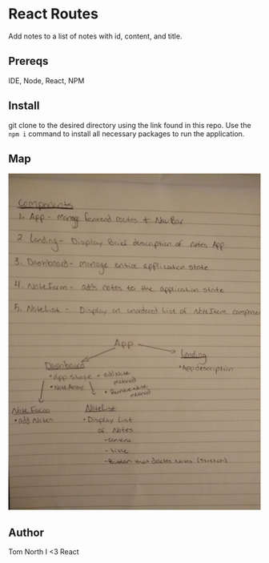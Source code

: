# React Routes
Add notes to a list of notes with id, content, and title.
 ## Prereqs
 IDE, Node, React, NPM
 ## Install
 git clone to the desired directory using the link found in this repo. Use the ```npm i``` command to install all necessary packages to run the application.
 ## Map
 ![statemap](assets/state_map.jpg "statemap")
 ## Author
 Tom North
 I <3 React